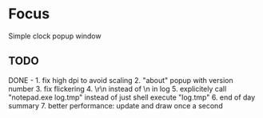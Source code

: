 # Focus
Simple clock popup window

## TODO
DONE - 1. fix high dpi to avoid scaling
2. "about" popup with version number
3. fix flickering
4. \r\n instead of \n in log
5. explicitely call "notepad.exe log.tmp" instead of just shell execute "log.tmp"
6. end of day summary
7. better performance: update and draw once a second
